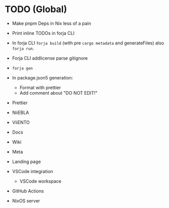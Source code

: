 # TODO (Global)
- Make pnpm Deps in Nix less of a pain
- Print inline TODOs in forja CLI
- In forja CLI `forja build` (with pre `cargo metadata` and generateFiles) also `forja run`.
-  Forja CLI addlicense parse gitignore
- `forja gen`
- In package.json5 generation:
    - Format with prettier
    - Add comment about "DO NOT EDIT!"

- Prettier
- NiiEBLA
- ViiENTO

- Docs
- Wiki
- Meta
- Landing page

- VSCode integration
    - VSCode workspace
- GitHub Actions

- NixOS server